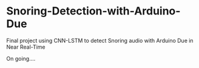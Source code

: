 # Snoring-Detection-with-Arduino-Due
Final project using CNN-LSTM to detect Snoring audio with Arduino Due in Near Real-Time


On going.... 
